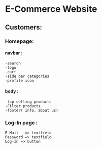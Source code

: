 # E-Commerce Website

## Customers:
### Homepage:
#### navbar :
    -search
    -logo
    -cart
    -side bar categories
    -profile icon
#### body :
    -top selling products
    -Filter products 
    -footer( info. about us)
### Log-In page :
    E-Mail   => textfield
    Password => textfield
    Log-In => button
    
